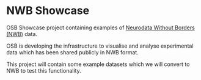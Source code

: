 # NWB Showcase

OSB Showcase project containing examples of [Neurodata Without Borders (NWB)](https://www.nwb.org/) data.

OSB is developing the infrastructure to visualise and analyse experimental data which has been shared publicly in NWB format.

This project will contain some example datasets which we will convert to NWB to test this functionality. 
